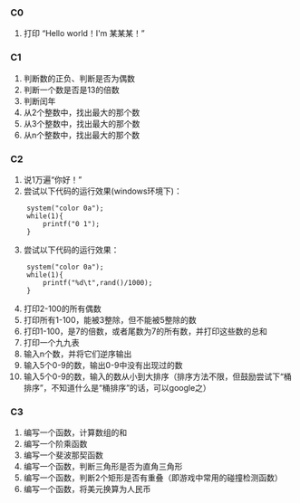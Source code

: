### C0

1. 打印 “Hello world！I'm 某某某！”

### C1

1. 判断数的正负、判断是否为偶数
2. 判断一个数是否是13的倍数
3. 判断闰年
4. 从2个整数中，找出最大的那个数
5. 从3个整数中，找出最大的那个数
6. 从n个整数中，找出最大的那个数

### C2
1. 说1万遍“你好！”
2. 尝试以下代码的运行效果(windows环境下)：

```
	system("color 0a");
	while(1){
		printf("0 1");
    }
``` 

3. 尝试以下代码的运行效果：

```
	system("color 0a");
	while(1){
		printf("%d\t",rand()/1000);
    }
```

4. 打印2-100的所有偶数
5. 打印所有1-100，能被3整除，但不能被5整除的数
6. 打印1-100，是7的倍数，或者尾数为7的所有数，并打印这些数的总和
7. 打印一个九九表
8. 输入n个数，并将它们逆序输出
9. 输入5个0-9的数，输出0-9中没有出现过的数
10. 输入5个0-9的数，输入的数从小到大排序（排序方法不限，但鼓励尝试下“桶排序”，不知道什么是“桶排序”的话，可以google之）

### C3
1. 编写一个函数，计算数组的和
2. 编写一个阶乘函数
3. 编写一个斐波那契函数
4. 编写一个函数，判断三角形是否为直角三角形
5. 编写一个函数，判断2个矩形是否有重叠（即游戏中常用的碰撞检测函数）
6. 编写一个函数，将美元换算为人民币